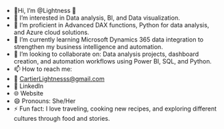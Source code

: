 - 👋Hi, I’m @Lightness 👋
- 👀 I’m interested in Data analysis, BI, and Data visualization.
- 🌱 I’m proficient in Advanced DAX functions, Python for data analysis, and Azure cloud solutions.
- 🌱 I’m currently learning Microsoft Dynamics 365 data integration to strengthen my business intelligence and automation.
- 💞️ I’m looking to collaborate on: Data analysis projects, dashboard creation, and automation workflows using Power BI, SQL, and Python.
- 📫 How to reach me:
- 📧 CartierLightnesss@gmail.com
- 📱 LinkedIn
- 🌐 Website
- 😄 Pronouns: She/Her
- ⚡ Fun fact: I love traveling, cooking new recipes, and exploring different cultures through food and stories.


<!---
Lightness24/Lightness24 is a ✨ special ✨ repository because its `README.md` (this file) appears on your GitHub profile.
You can click the Preview link to take a look at your changes.
--->
